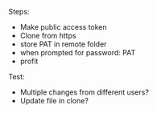 Steps: 
- Make public access token
- Clone from https
- store PAT in remote folder
- when prompted for password: PAT
- profit

Test:
- Multiple changes from different users?
- Update file in clone?
